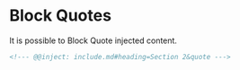 # Block Quotes

It is possible to Block Quote injected content.

```markdown
<!--- @@inject: include.md#heading=Section 2&quote --->
```

<!--- @@inject: include.md#Section 2&quote --->

<!--- @@inject: include.md#Section 2&quote&code --->
